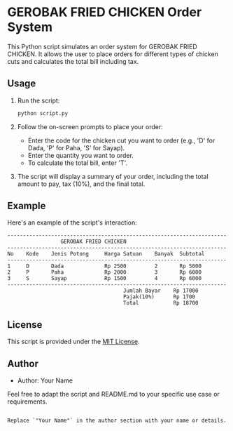 # GEROBAK FRIED CHICKEN Order System

This Python script simulates an order system for GEROBAK FRIED CHICKEN. It allows the user to place orders for different types of chicken cuts and calculates the total bill including tax.

## Usage

1. Run the script:

   ```bash
   python script.py
   ```

2. Follow the on-screen prompts to place your order:
   - Enter the code for the chicken cut you want to order (e.g., 'D' for Dada, 'P' for Paha, 'S' for Sayap).
   - Enter the quantity you want to order.
   - To calculate the total bill, enter 'T'.

3. The script will display a summary of your order, including the total amount to pay, tax (10%), and the final total.

## Example

Here's an example of the script's interaction:

```
----------------------------------------------------------------------
                 GEROBAK FRIED CHICKEN
----------------------------------------------------------------------
No    Kode    Jenis Potong     Harga Satuan    Banyak  Subtotal
----------------------------------------------------------------------
1     D       Dada             Rp 2500         2       Rp 5000
2     P       Paha             Rp 2000         3       Rp 6000
3     S       Sayap            Rp 1500         4       Rp 6000
----------------------------------------------------------------------
                                     Jumlah Bayar    Rp 17000
                                     Pajak(10%)      Rp 1700
                                     Total           Rp 18700
```

## License

This script is provided under the [MIT License](LICENSE).

## Author

- Author: Your Name

Feel free to adapt the script and README.md to your specific use case or requirements.
```

Replace `"Your Name"` in the author section with your name or details.
